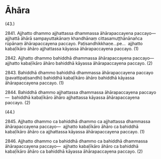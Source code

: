 

# Āhāra






(43.)

2841\. Ajjhatto dhammo ajjhattassa dhammassa āhārapaccayena paccayo—  ajjhattā āhārā sampayuttakānaṃ khandhānaṃ cittasamuṭṭhānānañca rūpānaṃ āhārapaccayena paccayo. Paṭisandhikkhaṇe…pe…  ajjhatto kabaḷīkāro āhāro ajjhattassa kāyassa āhārapaccayena paccayo. (1)

2842\. Ajjhatto dhammo bahiddhā dhammassa āhārapaccayena paccayo—  ajjhatto kabaḷīkāro āhāro bahiddhā kāyassa āhārapaccayena paccayo. (2)

2843\. Bahiddhā dhammo bahiddhā dhammassa āhārapaccayena paccayo (pavattipaṭisandhi) bahiddhā kabaḷīkāro āhāro bahiddhā kāyassa āhārapaccayena paccayo. (1)

2844\. Bahiddhā dhammo ajjhattassa dhammassa āhārapaccayena paccayo—  bahiddhā kabaḷīkāro āhāro ajjhattassa kāyassa āhārapaccayena paccayo. (2)

(44.)

2845\. Ajjhatto dhammo ca bahiddhā dhammo ca ajjhattassa dhammassa āhārapaccayena paccayo—  ajjhatto kabaḷīkāro āhāro ca bahiddhā kabaḷīkāro āhāro ca ajjhattassa kāyassa āhārapaccayena paccayo. (1)

2846\. Ajjhatto dhammo ca bahiddhā dhammo ca bahiddhā dhammassa āhārapaccayena paccayo—  ajjhatto kabaḷīkāro āhāro ca bahiddhā kabaḷīkāro āhāro ca bahiddhā kāyassa āhārapaccayena paccayo. (2)



